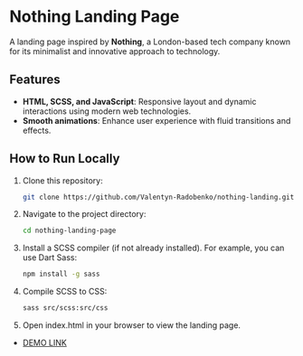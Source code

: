 # Nothing Landing Page

A landing page inspired by **Nothing**, a London-based tech company known for its minimalist and innovative approach to technology.

## Features
- **HTML, SCSS, and JavaScript**: Responsive layout and dynamic interactions using modern web technologies.
- **Smooth animations**: Enhance user experience with fluid transitions and effects.

## How to Run Locally
1. Clone this repository:
   ```bash
   git clone https://github.com/Valentyn-Radobenko/nothing-landing.git
2. Navigate to the project directory:
   ```bash
   cd nothing-landing-page
3. Install a SCSS compiler (if not already installed). For example, you can use Dart Sass:
    ```bash
    npm install -g sass
4. Compile SCSS to CSS:
    ```bash
    sass src/scss:src/css
5. Open index.html in your browser to view the landing page.

- [DEMO LINK](https://valentyn-radobenko.github.io/nothing-landing/)
